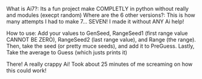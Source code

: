 What is Ai7?: Its a fun project make COMPLETLY in python without really and modules (execpt random)
Where are the 6 other versions?: This is how many attempts I had to make 7... SEVEN! I made it without ANY Ai help!

How to use: Add your values to GenSeed, RangeSeed1 (first range value CANNOT BE ZERO), RangeSeed2 (last range value), and Range (the range). Then, take the seed (or pretty muce seeds), and add it to PreGuess. Lastly, Take the average to Guess (which justs prints it)

There! A really crappy Ai! Took about 25 minutes of me screaming on how this could work!
